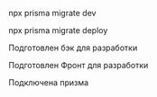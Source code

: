

<!-- prism - применить миграцию -->

npx prisma migrate dev

<!--  -->

npx prisma migrate deploy

Подготовлен бэк для разработки

Подготовлен Фронт для разработки

Подключена призма

